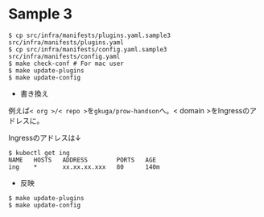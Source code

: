 # Sample 3

```
$ cp src/infra/manifests/plugins.yaml.sample3 src/infra/manifests/plugins.yaml
$ cp src/infra/manifests/config.yaml.sample3 src/infra/manifests/config.yaml
$ make check-conf # For mac user
$ make update-plugins
$ make update-config
```

* 書き換え

例えば`< org >/< repo >`を`gkuga/prow-handson`へ。< domain >をIngressのアドレスに。

Ingressのアドレスは↓
```
$ kubectl get ing
NAME   HOSTS   ADDRESS        PORTS   AGE
ing    *       xx.xx.xx.xxx   80      140m
```

* 反映

```
$ make update-plugins
$ make update-config
```
